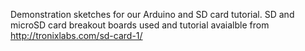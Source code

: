 Demonstration sketches for our Arduino and SD card tutorial. SD and microSD card breakout boards used and tutorial avaialble from http://tronixlabs.com/sd-card-1/
